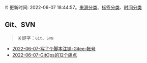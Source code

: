 :alarm_clock: 更新时间: 2022-06-07 18:44:57。[来源分类](../README.md)、[标签分类](../TAGS.md)、[时间分类](../TIMELINE.md)

## Git、SVN


> 关键字：`Git`、`SVN`



- [2022-06-07-写了个脚本注销-Gitee-帐号](https://www.v2ex.com/t/858019) 
- [2022-06-07-GitOps的12个痛点](https://toutiao.io/k/q3ce4kp) 